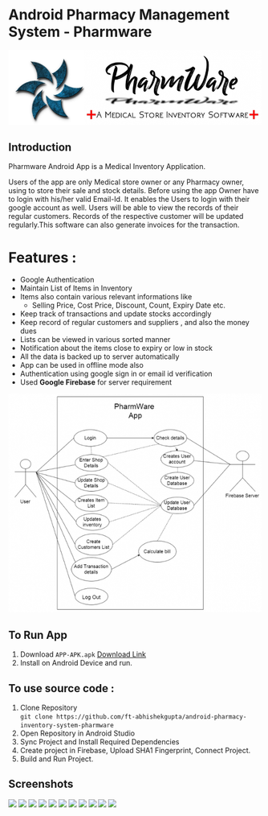# Android Pharmacy Management System - Pharmware
![](./logo.png)
## Introduction
Pharmware Android App is a Medical Inventory Application. 

Users of the app are only Medical store owner or any Pharmacy owner, using to store their sale and stock details. Before using the app Owner have to login with his/her valid Email-Id. It enables the Users to login with their google account as well. Users will be able to view the records of their regular customers. Records of the respective customer will be updated regularly.This software can also generate invoices for the transaction.


# Features :
* Google Authentication
*	Maintain List of Items in Inventory
*	Items also contain various relevant informations like 
    *	Selling Price, Cost Price, Discount, Count, Expiry Date etc.
*	Keep track of transactions and update stocks accordingly
*	Keep record of regular customers and suppliers , and also the money dues 
*	Lists can be viewed in various sorted manner
*	Notification about the items close to expiry or low in stock
*	All the data is backed up to server automatically
*	App can be used in offline mode also
*	Authentication using google sign in or email id verification
* Used **Google Firebase** for server requirement

![](./images/usecase.jpg)

## To Run App
1. Download ```APP-APK.apk``` [Download Link](https://raw.githubusercontent.com/ft-abhishekgupta/android-pharmacy-inventory-system-pharmware/master/APP-APK.apk "Direct Download")
1. Install on Android Device and run.

## To use source code : 
1. Clone Repository <br>
```git clone https://github.com/ft-abhishekgupta/android-pharmacy-inventory-system-pharmware```
1. Open Repository in Android Studio
1. Sync Project and Install Required Dependencies
1. Create project in Firebase, Upload SHA1 Fingerprint, Connect Project.
1. Build and Run Project.

## Screenshots
![](./images/Screenshot1.jpg)
![](./images/Screenshot2.jpg)
![](./images/Screenshot3.jpg)
![](./images/Screenshot4.jpg)
![](./images/Screenshot5.jpg)
![](./images/Screenshot6.jpg)
![](./images/Screenshot7.jpg)
![](./images/Screenshot8.jpg)
![](./images/Screenshot9.jpg)
![](./images/Screenshot10.jpg)
![](./images/Screenshot11.jpg)